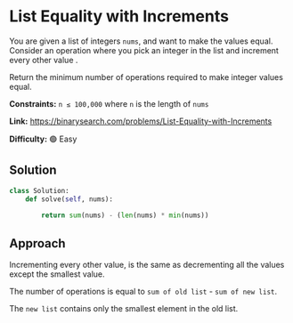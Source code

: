 # List Equality with Increments

You are given a list of integers `nums`, and want to make the values equal. Consider an operation where you pick an integer in the list and increment every other value .

Return the minimum number of operations required to make integer values equal.

**Constraints:** `n ≤ 100,000` where `n` is the length of `nums`

**Link:** https://binarysearch.com/problems/List-Equality-with-Increments

**Difficulty:** :green_circle: Easy

## Solution

```python
class Solution:
    def solve(self, nums):
        
        return sum(nums) - (len(nums) * min(nums))
```

## Approach

Incrementing every other value, is the same as decrementing all the values except the smallest value.<br>

The number of operations is equal to `sum of old list` - `sum of new list`. <br>

The `new list` contains only the smallest element in the old list.
